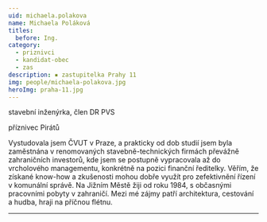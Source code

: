 ```yaml
---
uid: michaela.polakova
name: Michaela Poláková
titles:
  before: Ing.
category:
  - priznivci
  - kandidat-obec
  - zas
description: ▪ zastupitelka Prahy 11
img: people/michaela-polakova.jpg
heroImg: praha-11.jpg
---
```


stavební inženýrka, člen DR PVS

příznivec Pirátů

Vystudovala jsem ČVUT v Praze, a prakticky od dob studií jsem byla zaměstnána  v renomovaných stavebně-technických firmách převážně zahraničních investorů, kde jsem se postupně vypracovala až do vrcholového managementu, konkrétně na pozici finanční ředitelky. Věřím, že získané know-how a zkušenosti  mohou dobře využít pro zefektivnění  řízení v komunální správě. Na Jižním Městě žiji od roku 1984, s občasnými pracovními pobyty v zahraničí. Mezi mé zájmy patří architektura, cestování a hudba, hraji na příčnou flétnu.


---

